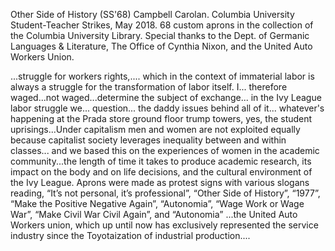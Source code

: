 Other Side of History (SS'68) 
Campbell Carolan. Columbia University Student-Teacher Strikes, May 2018. 
68 custom aprons in the collection of the Columbia University Library. Special thanks to the Dept. of Germanic Languages & Literature, The Office of Cynthia Nixon, and the United Auto Workers Union. 

...struggle for workers rights,.... which in the context of immaterial labor is always a struggle for the transformation of labor itself. I... therefore waged...not waged...determine the subject of exchange... in the Ivy League labor struggle we... question... the daddy issues behind all of it... whatever's happening at the Prada store ground floor trump towers, yes, the student uprisings...Under capitalism men and women are not exploited equally because capitalist society leverages inequality between and within classes... and we based this on the experiences of women in the academic community...the length of time it takes to produce academic research, its impact on the body and on life decisions, and the cultural environment of the Ivy League. Aprons were made as protest signs with various slogans reading, “It’s not personal, it’s professional”, “Other Side of History”, “1977”, “Make the Positive Negative Again”, “Autonomia”, “Wage Work or Wage War”, “Make Civil War Civil Again”, and “Autonomia” ...the United Auto Workers union, which up until now has exclusively represented the service industry since the Toyotaization of industrial production....
